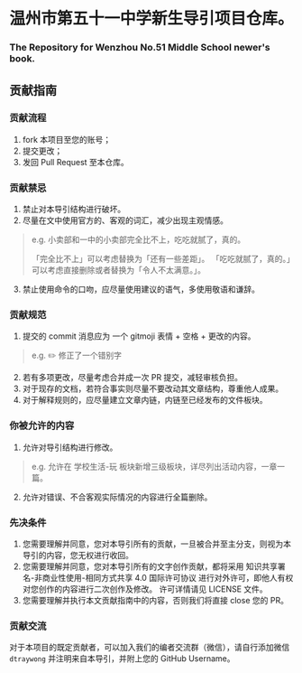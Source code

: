 # 温州市第五十一中学新生导引项目仓库。

### The Repository for Wenzhou No.51 Middle School newer's book.

## 贡献指南

### 贡献流程

1. fork 本项目至您的账号；
2. 提交更改；
3. 发回 Pull Request 至本仓库。

### 贡献禁忌

1. 禁止对本导引结构进行破坏。
2. 尽量在文中使用官方的、客观的词汇，减少出现主观情感。

> e.g. 小卖部和一中的小卖部完全比不上，吃吃就腻了，真的。
>
> 「完全比不上」可以考虑替换为「还有一些差距」。
> 「吃吃就腻了，真的。」可以考虑直接删除或者替换为「令人不太满意。」。

3. 禁止使用命令的口吻，应尽量使用建议的语气，多使用敬语和谦辞。

### 贡献规范

1. 提交的 commit 消息应为 一个 gitmoji 表情 + 空格 + 更改的内容。

> e.g. :pencil2: 修正了一个错别字

2. 若有多项更改，尽量考虑合并成一次 PR 提交，减轻审核负担。
3. 对于现存的文档，若符合事实则尽量不要改动其文章结构，尊重他人成果。
4. 对于解释规则的，应尽量建立文章内链，内链至已经发布的文件板块。

### 你被允许的内容

1. 允许对导引结构进行修改。

> e.g. 允许在 学校生活-玩 板块新增三级板块，详尽列出活动内容，一章一篇。

2. 允许对错误、不合客观实际情况的内容进行全篇删除。

### 先决条件

1. 您需要理解并同意，您对本导引所有的贡献，一旦被合并至主分支，则视为本导引的内容，您无权进行收回。
2. 您需要理解并同意，您对本导引所有的文字创作贡献，都将采用 知识共享署名-非商业性使用-相同方式共享 4.0 国际许可协议 进行对外许可，即他人有权对您创作的内容进行二次创作及修改。 许可详情请见 LICENSE 文件。
3. 您需要理解并执行本文贡献指南中的内容，否则我们将直接 close 您的 PR。

### 贡献交流

对于本项目的既定贡献者，可以加入我们的编者交流群（微信），请自行添加微信 `dtraywong` 并注明来自本导引，并附上您的 GitHub Username。

